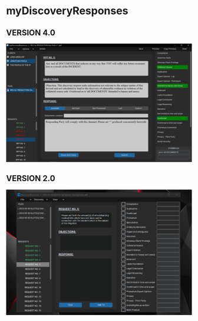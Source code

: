 # myDiscoveryResponses
## VERSION 4.0
![Example Screenshot](./img2.PNG)

## VERSION 2.0
![Example Screenshot](./Capture.PNG)


